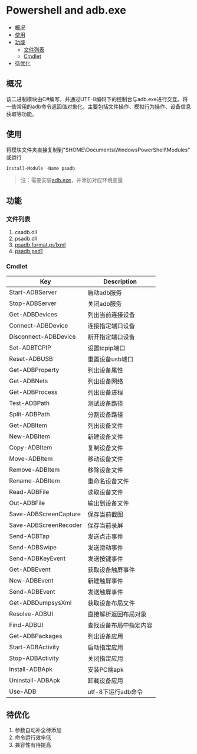 ﻿# Powershell and adb.exe

<!-- vim-markdown-toc GFM -->
* [概况](#概况)
* [使用](#使用)
* [功能](#功能)
  * [文件列表](#文件列表)
  * [Cmdlet](#cmdlet)
* [待优化](#待优化)
<!-- vim-markdown-toc -->

## 概况

该二进制模块由C#编写，并通过UTF-8编码下的控制台与adb.exe进行交互。将一些常用的adb命令返回值对象化，主要包括文件操作、模拟行为操作、设备信息获取等功能。

## 使用

将模块文件夹直接复制到"$HOME\Documents\WindowsPowerShell\Modules"
或运行

```powershell
Install-Module -Name psadb
```

> 注：需要安装[adb.exe][1]，并添加对应环境变量

## 功能

### 文件列表

1. csadb.dll
2. psadb.dll
3. [psadb.format.ps1xml](./psadb/psadb.format.ps1xml)
4. [psadb.psd1](./psadb/psadb.psd1)

### Cmdlet

Key | Description
--- | -----------
Start-ADBServer       | 启动adb服务
Stop-ADBServer        | 关闭adb服务
Get-ADBDevices        | 列出当前连接设备
Connect-ADBDevice     | 连接指定端口设备
Disconnect-ADBDevice  | 断开指定端口设备
Set-ADBTCPIP          | 设置tcpip端口
Reset-ADBUSB          | 重置设备usb端口
Get-ADBProperty       | 列出设备属性
Get-ADBNets           | 列出设备网络
Get-ADBProcess        | 列出设备进程
Test-ADBPath          | 测试设备路径
Split-ADBPath         | 分割设备路径
Get-ADBItem           | 列出设备文件
New-ADBItem           | 新建设备文件
Copy-ADBItem          | 复制设备文件
Move-ADBItem          | 移动设备文件
Remove-ADBItem        | 移除设备文件
Rename-ADBItem        | 重命名设备文件
Read-ADBFile          | 读取设备文件
Out-ADBFile           | 输出到设备文件
Save-ADBScreenCapture | 保存当前截图
Save-ADBScreenRecoder | 保存当前录屏
Send-ADBTap           | 发送点击事件
Send-ADBSwipe         | 发送滑动事件
Send-ADBKeyEvent      | 发送按键事件
Get-ADBEvent          | 获取设备触屏事件
New-ADBEvent          | 新建触屏事件
Send-ADBEvent         | 发送触屏事件
Get-ADBDumpsysXml     | 获取设备布局文件
Resolve-ADBUI         | 直接解析返回布局对象
Find-ADBUI            | 查找设备布局中指定内容
Get-ADBPackages       | 列出设备应用
Start-ADBActivity     | 启动指定应用
Stop-ADBActivity      | 关闭指定应用
Install-ADBApk        | 安装PC端apk
Uninstall-ADBApk      | 卸载设备应用
Use-ADB               | utf-8下运行adb命令

## 待优化

1. 参数自动补全待添加
2. 命令运行效率低
3. 兼容性有待提高

[1]: https://developer.android.google.cn/studio/command-line/adb
